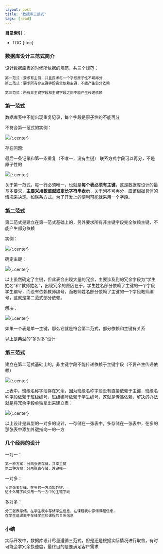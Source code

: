 ```yaml
---
layout: post
title: '数据库三范式'
tags: [read]
---
```


**目录索引**：

* TOC
{:toc}
### 数据库设计三范式简介

设计数据库表的时候所依据的规范，共三个规范：

```
第一范式：要求有主键，并且要求每一个字段原子性不可再分
第二范式：要求所有非主键字段完全依赖主键，不能产生部分依赖

第三范式：所有非主键字段和主键字段之间不能产生传递依赖
```

### 第一范式

数据库表中不能出现重复记录，每个字段是原子性的不能再分

不符合第一范式的实例：

![](http://image.augustrush8.com/images/databaserule1.png){:.center}

存在问题:

最后一条记录和第一条重复（不唯一，没有主键）
联系方式字段可以再分，不是原子性的

![](http://image.augustrush8.com/images/databaserule2.png){:.center}

关于第一范式，每一行必须唯一，也就是**每个表必须有主键**，这是数据库设计的最基本要求，**主要采用数值型或定长字符串表示**，关于列不可再分，应该根据具体的情况来决定。如联系方式，为了开发上的便利可能就采用一个字段。

### 第二范式

第二范式是建立在第一范式基础上的，另外要求所有非主键字段完全依赖主键，不能产生部分依赖

实例：

![](http://image.augustrush8.com/images/databaserule3.png){:.center}

确定主键：

![](http://image.augustrush8.com/images/databaserule4.png){:.center}

以上虽然确定了主键，但此表会出现大量的冗余，主要涉及到的冗余字段为“学生姓名”和“教师姓名”，出现冗余的原因在于，学生姓名部分依赖了主键的一个字段学生编号，而没有依赖教师编号，而教师姓名部分依赖了主键的一个字段教师编号，这就是第二范式部分依赖。

解决：

![](http://image.augustrush8.com/images/databaserule5.png){:.center}

如果一个表是单一主键，那么它就是符合第二范式，部分依赖和主键有关系

以上是典型的“多对多”设计

### 第三范式 

建立在第二范式基础上的，非主键字段不能传递依赖于主键字段（不要产生传递依赖）

![](http://image.augustrush8.com/images/databaserule6.png){:.center}

上表中，班级名称字段存在冗余，因为班级名称字段没有直接依赖于主键，班级名称字段依赖于班级编号，班级编号依赖于学生编号，这就是传递依赖，解决的办法就是将冗余字段单独拿出来建立表：

![](http://image.augustrush8.com/images/databaserule7.png){:.center}

以上设计是典型的一对多的设计，一存储在一张表中，多存储在一张表中，在多的那张表中添加外键指向一的一方

### 几个经典的设计

一对一：

```sql
第一种方案：分两张表存储，共享主键
第二种方案：分两张表存储，外键唯一
```

一对多：

```sql
分两张表存储，在多的一方添加外键，
这个外键字段引用一的一方中的主键字段
```

多对多：

```sql
分三张表存储，在学生表中存储学生信息，在课程表中存储课程信息，
在学生选课表中存储学生和课程的关系信息
```

### 小结

实际开发中，数据库设计尽量遵循三范式，但是还是根据实际情况进行取舍，有时可能会拿冗余换速度，最终目的是要满足客户需求